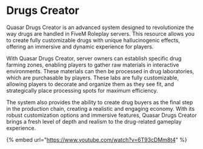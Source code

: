 # Drugs Creator

Quasar Drugs Creator is an advanced system designed to revolutionize the way drugs are handled in FiveM Roleplay servers. This resource allows you to create fully customizable drugs with unique hallucinogenic effects, offering an immersive and dynamic experience for players.

With Quasar Drugs Creator, server owners can establish specific drug farming zones, enabling players to gather raw materials in interactive environments. These materials can then be processed in drug laboratories, which are purchasable by players. These labs are fully customizable, allowing players to decorate and organize them as they see fit, and strategically place processing spots for maximum efficiency.

The system also provides the ability to create drug buyers as the final step in the production chain, creating a realistic and engaging economy. With its robust customization options and immersive features, Quasar Drugs Creator brings a fresh level of depth and realism to the drug-related gameplay experience.

{% embed url="https://www.youtube.com/watch?v=6T93cDMm8t4" %}

